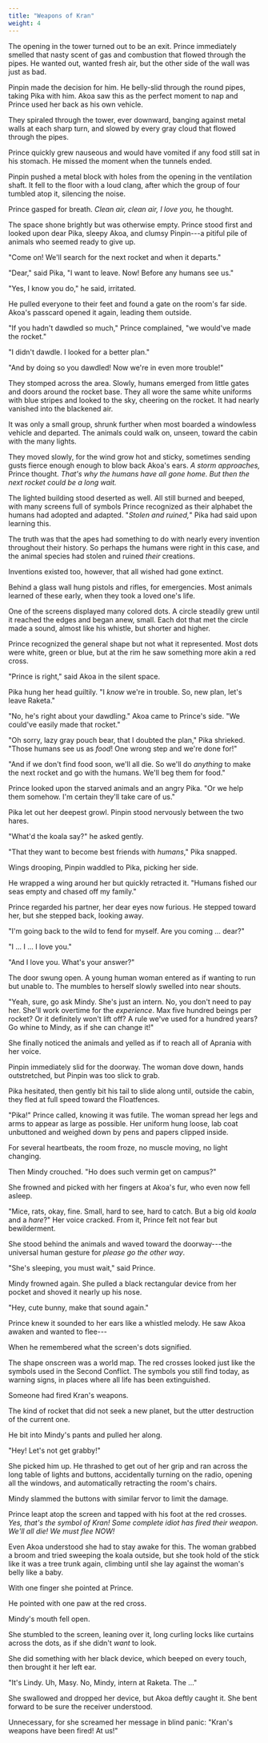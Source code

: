 ```yaml
---
title: "Weapons of Kran"
weight: 4
---
```


The opening in the tower turned out to be an exit. Prince immediately smelled that nasty scent of gas and combustion that flowed through the pipes. He wanted out, wanted fresh air, but the other side of the wall was just as bad.

Pinpin made the decision for him. He belly-slid through the round pipes, taking Pika with him. Akoa saw this as the perfect moment to nap and Prince used her back as his own vehicle.

They spiraled through the tower, ever downward, banging against metal walls at each sharp turn, and slowed by every gray cloud that flowed through the pipes.

Prince quickly grew nauseous and would have vomited if any food still sat in his stomach. He missed the moment when the tunnels ended.

Pinpin pushed a metal block with holes from the opening in the ventilation shaft. It fell to the floor with a loud clang, after which the group of four tumbled atop it, silencing the noise.

Prince gasped for breath. _Clean air, clean air, I love you,_ he thought.

The space shone brightly but was otherwise empty. Prince stood first and looked upon dear Pika, sleepy Akoa, and clumsy Pinpin---a pitiful pile of animals who seemed ready to give up.

"Come on! We'll search for the next rocket and when it departs."

"Dear," said Pika, "I want to leave. Now! Before any humans see us."

"Yes, I know you do," he said, irritated. 

He pulled everyone to their feet and found a gate on the room's far side. Akoa's passcard opened it again, leading them outside.

"If you hadn't dawdled so much," Prince complained, "we would've made the rocket."

"I didn't dawdle. I looked for a better plan."

"And by doing so you dawdled! Now we're in even more trouble!"

They stomped across the area. Slowly, humans emerged from little gates and doors around the rocket base. They all wore the same white uniforms with blue stripes and looked to the sky, cheering on the rocket. It had nearly vanished into the blackened air.

It was only a small group, shrunk further when most boarded a windowless vehicle and departed. The animals could walk on, unseen, toward the cabin with the many lights.

They moved slowly, for the wind grow hot and sticky, sometimes sending gusts fierce enough enough to blow back Akoa's ears. _A storm approaches,_ Prince thought. _That's why the humans have all gone home. But then the next rocket could be a long wait._

The lighted building stood deserted as well. All still burned and beeped, with many screens full of symbols Prince recognized as their alphabet the humans had adopted and adapted. "_Stolen and ruined,_" Pika had said upon learning this.

The truth was that the apes had something to do with nearly every invention throughout their history. So perhaps the humans were right in this case, and the animal species had stolen and ruined _their_ creations.

Inventions existed too, however, that all wished had gone extinct.

Behind a glass wall hung pistols and rifles, for emergencies. Most animals learned of these early, when they took a loved one's life.

One of the screens displayed many colored dots. A circle steadily grew until it reached the edges and began anew, small. Each dot that met the circle made a sound, almost like his whistle, but shorter and higher.

Prince recognized the general shape but not what it represented. Most dots were white, green or blue, but at the rim he saw something more akin a red cross.

"Prince is right," said Akoa in the silent space.

Pika hung her head guiltily. "I _know_ we're in trouble. So, new plan, let's leave Raketa."

"No, he's right about your dawdling." Akoa came to Prince's side. "We could've easily made that rocket."

"Oh sorry, lazy gray pouch bear, that I doubted the plan," Pika shrieked. "Those humans see us as _food_! One wrong step and we're done for!"

"And if we don't find food soon, we'll all die. So we'll do _anything_ to make the next rocket and go with the humans. We'll beg them for food."

Prince looked upon the starved animals and an angry Pika. "Or we help them somehow. I'm certain they'll take care of us."

Pika let out her deepest growl. Pinpin stood nervously between the two hares. 

"What'd the koala say?" he asked gently.

"That they want to become best friends with _humans_," Pika snapped.

Wings drooping, Pinpin waddled to Pika, picking her side. 

He wrapped a wing around her but quickly retracted it. "Humans fished our seas empty and chased off my family."

Prince regarded his partner, her dear eyes now furious. He stepped toward her, but she stepped back, looking away. 

"I'm going back to the wild to fend for myself. Are you coming ... dear?"

"I ... I ... I love you."

"And I love you. What's your answer?"

The door swung open. A young human woman entered as if wanting to run but unable to. The mumbles to herself slowly swelled into near shouts.

"Yeah, sure, go ask Mindy. She's just an intern. No, you don't need to pay her. She'll work overtime for the _experience_. Max five hundred beings per rocket? Or it definitely won't lift off? A rule we've used for a hundred years? Go whine to Mindy, as if she can change it!"

She finally noticed the animals and yelled as if to reach all of Aprania with her voice.

Pinpin immediately slid for the doorway. The woman dove down, hands outstretched, but Pinpin was too slick to grab. 

Pika hesitated, then gently bit his tail to slide along until, outside the cabin, they fled at full speed toward the Floatfences.

"Pika!" Prince called, knowing it was futile. The woman spread her legs and arms to appear as large as possible. Her uniform hung loose, lab coat unbuttoned and weighed down by pens and papers clipped inside.

For several heartbeats, the room froze, no muscle moving, no light changing. 

Then Mindy crouched. "Ho does such vermin get on campus?" 

She frowned and picked with her fingers at Akoa's fur, who even now fell asleep.

"Mice, rats, okay, fine. Small, hard to see, hard to catch. But a big old _koala_ and a _hare_?" Her voice cracked. From it, Prince felt not fear but bewilderment.

She stood behind the animals and waved toward the doorway---the universal human gesture for _please go the other way_.

"She's sleeping, you must wait," said Prince. 

Mindy frowned again. She pulled a black rectangular device from her pocket and shoved it nearly up his nose.

"Hey, cute bunny, make that sound again."

Prince knew it sounded to her ears like a whistled melody. He saw Akoa awaken and wanted to flee---

When he remembered what the screen's dots signified.

The shape onscreen was a world map. The red crosses looked just like the symbols used in the Second Conflict. The symbols you still find today, as warning signs, in places where all life has been extinguished.

Someone had fired Kran's weapons. 

The kind of rocket that did not seek a new planet, but the utter destruction of the current one. 

He bit into Mindy's pants and pulled her along.

"Hey! Let's not get grabby!" 

She picked him up. He thrashed to get out of her grip and ran across the long table of lights and buttons, accidentally turning on the radio, opening all the windows, and automatically retracting the room's chairs. 

Mindy slammed the buttons with similar fervor to limit the damage.

Prince leapt atop the screen and tapped with his foot at the red crosses. _Yes, that's the symbol of Kran! Some complete idiot has fired their weapon. We'll all die! We must flee NOW!_

Even Akoa understood she had to stay awake for this. The woman grabbed a broom and tried sweeping the koala outside, but she took hold of the stick like it was a tree trunk again, climbing until she lay against the woman's belly like a baby.

With one finger she pointed at Prince. 

He pointed with one paw at the red cross.

Mindy's mouth fell open. 

She stumbled to the screen, leaning over it, long curling locks like curtains across the dots, as if she didn't _want_ to look. 

She did something with her black device, which beeped on every touch, then brought it her left ear.

"It's Lindy. Uh, Masy. No, Mindy, intern at Raketa. The ..." 

She swallowed and dropped her device, but Akoa deftly caught it. She bent forward to be sure the receiver understood. 

Unnecessary, for she screamed her message in blind panic: "Kran's weapons have been fired! At us!"
